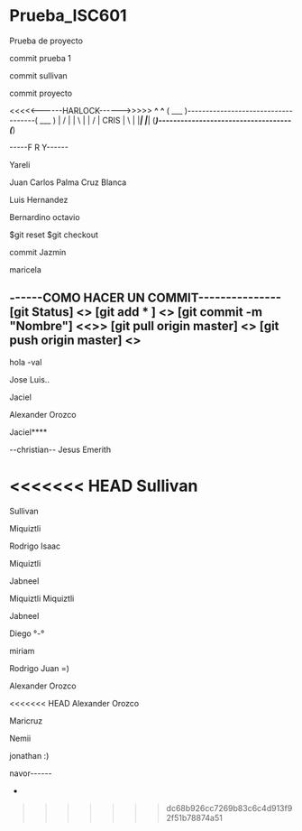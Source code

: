 # Prueba_ISC601
Prueba de proyecto

commit prueba 1

commit sullivan

commit proyecto


<<<<<------HARLOCK------>>>>>
 __^__                                      __^__
( ___ )------------------------------------( ___ )
 | / |                                      | \ |
 | / |                CRIS                  | \ |
 |___|                                      |___|
(_____)------------------------------------(_____) 

-----F R Y------


Yareli

Juan Carlos Palma Cruz Blanca

Luis Hernandez

Bernardino octavio

$git reset
$git checkout


commit Jazmin


maricela

------COMO HACER UN COMMIT---------------
[git Status] <<Ver cambios realizados al repositorio>>
[git add * ] <<Guardar tus cambios>>
[git commit -m "Nombre"]	<<<Commit>>>
[git pull origin master]  <<Descargar los cambios del repositorio>>
[git push origin master]	<<Subir tus cambios al repositorio>> 
 ------------------------------------------------------
hola -val


Jose Luis..

Jaciel

Alexander Orozco


Jaciel****


--christian--
Jesus Emerith

<<<<<<< HEAD
Sullivan    
=======
Sullivan 

Miquiztli

Rodrigo Isaac 


Miquiztli

Jabneel 

Miquiztli
Miquiztli

Jabneel 

Diego °-°

 
 miriam


Rodrigo Juan =)



Alexander Orozco

<<<<<<< HEAD
Alexander Orozco





Maricruz 

Nemii 








jonathan :)


navor------

-
>>>>>>> dc68b926cc7269b83c6c4d913f92f51b78874a51
